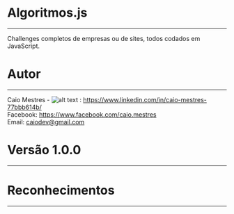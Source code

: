 # Algoritmos.js
---

Challenges completos de empresas ou de sites, todos codados em JavaScript.

# Autor
---

Caio Mestres - 
![alt text](https://br.seaicons.com/wp-content/uploads/2016/08/linkedin-icon.png "LinkedIn") : https://www.linkedin.com/in/caio-mestres-77bbb614b/  
Facebook: https://www.facebook.com/caio.mestres  
Email: caiodev@gmail.com

# Versão 1.0.0
---

# Reconhecimentos
---

